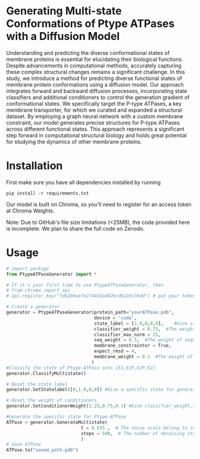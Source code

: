 # Generating Multi-state Conformations of Ptype ATPases with a Diffusion Model

Understanding and predicting the diverse conformational states of membrane proteins is essential for elucidating their biological functions. Despite advancements in computational methods, accurately capturing these complex structural changes remains a significant challenge. 
In this study, we introduce a method for predicting diverse functional states of membrane protein conformations using a diffusion model. Our approach integrates forward and backward diffusion processes, incorporating state classifiers and additional conditioners to control the generation gradient of conformational states. We specifically target the P-type ATPases, a key membrane transporter, for which we curated and expanded a structural dataset. By employing a graph neural network with a custom membrane constraint, our model generates precise structures for P-type ATPases across different functional states. 
This approach represents a significant step forward in computational structural biology and holds great potential for studying the dynamics of other membrane proteins.

# Installation

First make sure you have all dependencies installed by running 

```
pip install -r requirements.txt
```

Our model is built on Chroma, so you'll need to register for an access token at Chroma Weights.

Note: Due to GitHub's file size limitations (<25MB), the code provided here is incomplete. We plan to share the full code on Zenodo.
# Usage

~~~python
# import package
from PtypeATPaseGenerator import *

# If it's your first time to use PtypeATPaseGenerator, then
# from chroma import api
# api.register_key("fdb2b9ae7e2744d1ad826cd622dc76dd") # put your token here

# Create a generator
generator = PtypeATPaseGenerator(protein_path="yourATPase.pdb",
                                 device = 'cuda',
                                 state_label = [1.0,0,0,0],    #Give a specific state for generation,  [E1,E1P,E2P,E2]
                                 classifier_weight = 0.75,  #The weight of classifier conditioner
                                 classifier_max_norm = 25,
                                 seq_weight = 0.5,  #The weight of sequence conditioner
                                 membrane_constraintor = True,
                                 expect_rmsd = 4,
                                 membrane_weight = 0.1  #The weight of sequence conditioner, recommended less than 0.25
                                )
#Classify the state of Ptype-ATPase into [E1,E1P,E2P,E2]
generator.ClassifyMultistate()

# Reset the state label    
generator.SetStatelabel([0,1.0,0,0]) #Give a specific state for generation,  [E1,E1P,E2P,E2]

# Reset the weight of conditioners
generator.SetConditionerWeight(1.25,0.75,0.1) #Give classifier_weight,seq_weight,membrane_weight respectively

#Generate the specific state for Ptype-ATPase
ATPase = generator.GenerateMultistate(
                            t = 0.635 ,  # The noise scale belong to (0,1)
                            steps = 500,  # The number of denoising step
                            )
# Save ATPase
ATPase.to("saved_path.pdb")
~~~

